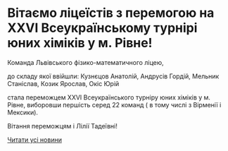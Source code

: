 # Вітаємо ліцеїстів з перемогою на XXVI Всеукраїнському турнірі юних хіміків у м. Рівне!

Команда Львівського фізико-математичного ліцею,

до складу якої ввійшли: Кузнєцов Анатолій, Андрусів Гордій, Мельник Станіслав, Козик Ярослав, Окіс Юрій

стала переможцем XXVI Всеукраїнського турніру юних хіміків у м. Рівне, виборовши першість серед 22 команд ( в тому числі з Вірменії і Мексики).

Вітання переможцям і Лілії Тадеївні!

[Читати усі новини](/news)
